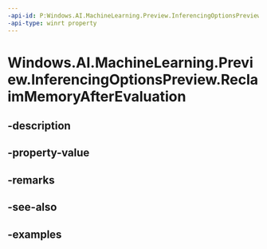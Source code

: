 ```yaml
---
-api-id: P:Windows.AI.MachineLearning.Preview.InferencingOptionsPreview.ReclaimMemoryAfterEvaluation
-api-type: winrt property
---
```


<!-- Property syntax.
public bool ReclaimMemoryAfterEvaluation { get;  set; }
-->

# Windows.AI.MachineLearning.Preview.InferencingOptionsPreview.ReclaimMemoryAfterEvaluation

## -description

## -property-value

## -remarks

## -see-also

## -examples

